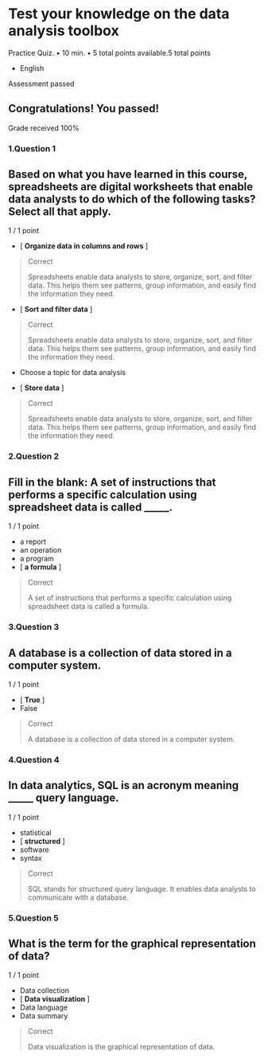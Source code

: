 

Test your knowledge on the data analysis toolbox
================================================

Practice Quiz. • 10 min. • 5 total points available.5 total points

*   English

Assessment passed

Congratulations! You passed!
----------------------------

Grade received 100%



### 1.Question 1

## Based on what you have learned in this course, spreadsheets are digital worksheets that enable data analysts to do which of the following tasks? Select all that apply.

1 / 1 point

* [ **Organize data in columns and rows** ]

> Correct
> 
> Spreadsheets enable data analysts to store, organize, sort, and filter data. This helps them see patterns, group information, and easily find the information they need.

* [ **Sort and filter data** ]

> Correct
> 
> Spreadsheets enable data analysts to store, organize, sort, and filter data. This helps them see patterns, group information, and easily find the information they need.

* Choose a topic for data analysis

* [ **Store data** ]

> Correct
> 
> Spreadsheets enable data analysts to store, organize, sort, and filter data. This helps them see patterns, group information, and easily find the information they need.

### 2.Question 2

## Fill in the blank: A set of instructions that performs a specific calculation using spreadsheet data is called \_\_\_\_\_.

1 / 1 point

* a report
* an operation
* a program
* [ **a formula** ]

> Correct
> 
> A set of instructions that performs a specific calculation using spreadsheet data is called a formula.

### 3.Question 3

## A database is a collection of data stored in a computer system.

1 / 1 point

* [ **True** ]
* False

> Correct
> 
> A database is a collection of data stored in a computer system.

### 4.Question 4

## In data analytics, SQL is an acronym meaning \_\_\_\_\_ query language.

1 / 1 point

* statistical
* [ **structured** ] 
* software
* syntax

> Correct
> 
> SQL stands for structured query language. It enables data analysts to communicate with a database.

### 5.Question 5

## What is the term for the graphical representation of data?

1 / 1 point

* Data collection
* [ **Data visualization** ]
* Data language
* Data summary

> Correct
> 
> Data visualization is the graphical representation of data.
